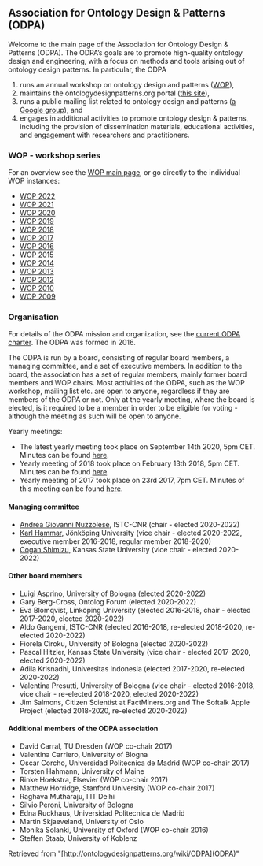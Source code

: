 ##   Association for Ontology Design & Patterns (ODPA)


Welcome to the main page of the Association for Ontology Design & Patterns (ODPA). The ODPA’s goals are to promote high-quality ontology design and engineering, with a focus on methods and tools arising out of ontology design patterns. In particular, the ODPA 



1. runs an annual workshop on ontology design and patterns ([WOP](WOP/Main "WOP:Main")),
2. maintains the ontologydesignpatterns.org portal ([this site](http://ontologydesignpatterns.org/ "http://ontologydesignpatterns.org/")),
3. runs a public mailing list related to ontology design and patterns ([a Google group](https://groups.google.com/forum/?fromgroups#!forum/ontology-design-patterns "https://groups.google.com/forum/?fromgroups#!forum/ontology-design-patterns")), and
4. engages in additional activities to promote ontology design & patterns, including the provision of dissemination materials, educational activities, and engagement with researchers and practitioners.


###   WOP - workshop series


For an overview see the  [WOP main page](WOP/Main "WOP:Main"), or go directly to the individual WOP instances:



* [WOP 2022](WOP/2022.1 "WOP:2022")
* [WOP 2021](WOP/2021.1 "WOP:2021")
* [WOP 2020](WOP/2020.1 "WOP:2020")
* [WOP 2019](WOP/2019.1 "WOP:2019")
* [WOP 2018](WOP/2018.1 "WOP:2018")
* [WOP 2017](WOP/2017.1 "WOP:2017")
* [WOP 2016](WOP/2016.1 "WOP:2016")
* [WOP 2015](WOP/2015 "WOP:2015")
* [WOP 2014](WOP/2014 "WOP:2014")
* [WOP 2013](WOP/2013 "WOP:2013")
* [WOP 2012](WOP/2012 "WOP:2012")
* [WOP 2010](WOP/2010 "WOP:2010")
* [WOP 2009](WOP/2009 "WOP:2009")


###   Organisation


For details of the ODPA mission and organization, see the [current ODPA charter](images/a/a3/ODPA-approved-charter.pdf "ODPA-approved-charter.pdf"). The ODPA was formed in 2016.


The ODPA is run by a board, consisting of regular board members, a managing committee, and a set of executive members. In addition to the board, the association has a set of regular members, mainly former board members and WOP chairs. Most activities of the ODPA, such as the WOP workshop, mailing list etc. are open to anyone, regardless if they are members of the ODPA or not. Only at the yearly meeting, where the board is elected, is it required to be a member in order to be eligible for voting - although the meeting as such will be open to anyone.


Yearly meetings:



* The latest yearly meeting took place on September 14th 2020, 5pm CET. Minutes can be found [here](ODPA/ODPA-board-meeting-2020-notes "ODPA:ODPA-board-meeting-2020-notes").
* Yearly meeting of 2018 took place on February 13th 2018, 5pm CET. Minutes can be found [here](images/0/01/YearlyMeeting_2018.txt "YearlyMeeting 2018.txt").
* Yearly meeting of 2017 took place on 23rd 2017, 7pm CET. Minutes of this meeting can be found [here](images/2/27/Minutes170223_short.txt "Minutes170223 short.txt").


####   Managing committee


* [Andrea Giovanni Nuzzolese](https://www.istc.cnr.it/it/people/andrea-giovanni-nuzzolese "https://www.istc.cnr.it/it/people/andrea-giovanni-nuzzolese"), ISTC-CNR (chair - elected 2020-2022)
* [Karl Hammar](https://ju.se/en/personinfo?id=2077 "https://ju.se/en/personinfo?id=2077"), Jönköping University (vice chair - elected 2020-2022, executive member 2016-2018, regular member 2018-2020)
* [Cogan Shimizu](https://daselab.cs.ksu.edu/people/cogan-shimizu "https://daselab.cs.ksu.edu/people/cogan-shimizu"), Kansas State University (vice chair - elected 2020-2022)


####   Other board members


* Luigi Asprino, University of Bologna (elected 2020-2022)
* Gary Berg-Cross, Ontolog Forum (elected 2020-2022)
* Eva Blomqvist, Linköping University (elected 2016-2018, chair - elected 2017-2020, elected 2020-2022)
* Aldo Gangemi, ISTC-CNR (elected 2016-2018, re-elected 2018-2020, re-elected 2020-2022)
* Fiorela Ciroku, University of Bologna (elected 2020-2022)
* Pascal Hitzler, Kansas State University (vice chair - elected 2017-2020, elected 2020-2022)
* Adila Krisnadhi, Universitas Indonesia (elected 2017-2020, re-elected 2020-2022)
* Valentina Presutti, University of Bologna (vice chair - elected 2016-2018, vice chair - re-elected 2018-2020, elected 2020-2022)
* Jim Salmons, Citizen Scientist at FactMiners.org and The Softalk Apple Project (elected 2018-2020, re-elected 2020-2022)


####   Additional members of the ODPA association


* David Carral, TU Dresden (WOP co-chair 2017)
* Valentina Carriero, University of Blogna
* Oscar Corcho, Universidad Politecnica de Madrid (WOP co-chair 2017)
* Torsten Hahmann, University of Maine
* Rinke Hoekstra, Elsevier (WOP co-chair 2017)
* Matthew Horridge, Stanford University (WOP co-chair 2017)
* Raghava Mutharaju, IIIT Delhi
* Silvio Peroni, University of Bologna
* Edna Ruckhaus, Universidad Politecnica de Madrid
* Martin Skjaeveland, University of Oslo
* Monika Solanki, University of Oxford (WOP co-chair 2016)
* Steffen Staab, University of Koblenz




Retrieved from "[http://ontologydesignpatterns.org/wiki/ODPA](ODPA)"